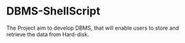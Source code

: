 # DBMS-ShellScript
The Project aim to develop DBMS, that will enable users to store and retrieve the data from Hard-disk.
